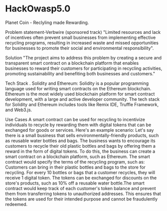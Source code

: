 # HackOwasp5.0

Planet Coin - Reclyling made Rewarding.

Problem statement-Verbwire (sponsored track)
"Limited resources and lack of incentives often prevent
small businesses from implementing effective recycling
programs, resulting in increased waste and missed
opportunities for businesses to promote their social and
environmental responsibility".

Solution
"The project aims to address this problem by
creating a secure and transparent smart
contract on a blockchain platform that enables
businesses to reward their customers for
participating in recycling activities, promoting
sustainability and benefiting both businesses
and customers."

Tech Stack
. Solidity and Ethereum:
Solidity is a popular programming language used for writing smart
contracts on the Ethereum blockchain. Ethereum is the most widely
used blockchain platform for smart contract development, with a large
and active developer community. The tech stack for Solidity and
Ethereum includes tools like Remix IDE, Truffle Framework, and
Web3.js.

Use Cases
A smart contract can be used for recycling to incentivize individuals to recycle by rewarding them with
digital tokens that can be exchanged for goods or services. Here's an example scenario:
Let's say there is a small business that sells environmentally-friendly products, such as reusable water
bottles and bags. The business wants to encourage its customers to recycle their old plastic bottles
and bags by offering them a reward in the form of digital tokens. To do this, the business can create a
smart contract on a blockchain platform, such as Ethereum. The smart contract would specify the
terms of the recycling program, such as: Customers can bring in their plastic bottles and bags to the
store for recycling. For every 10 bottles or bags that a customer recycles, they will receive 1 digital
token. The tokens can be exchanged for discounts on the store's products, such as 10% off a reusable
water bottle.The smart contract would keep track of each customer's token balance and prevent them
from transferring tokens to unauthorized addresses. This ensures that the tokens are used for their
intended purpose and cannot be fraudulently redeemed.
